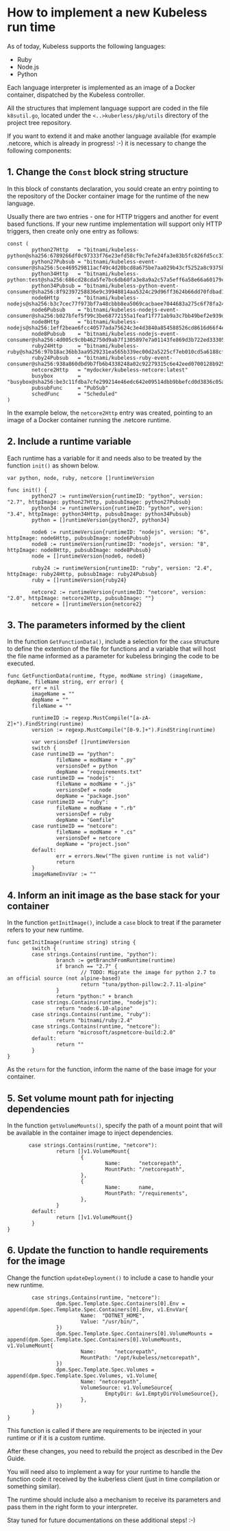# How to implement a new Kubeless run time 

As of today, Kubeless supports the following languages:

* Ruby
* Node.js
* Python

Each language interpreter is implemented as an image of a Docker container, dispatched by the Kubeless controller.

All the structures that implement  language support are coded in the file `k8sutil.go`, located under the `<..>kuberless/pkg/utils` directory of the project tree repository.

If you want to extend it and make another language available (for example .netcore, which is already in progress! :-) it is necessary to change the following components:

## 1. Change the `Const` block string structure

In this block of constants declaration, you sould create an entry pointing to the repository of the Docker container image for the runtime of the new language.

Usually there are two entries - one for HTTP triggers and another for event based functions. If your new runtime implementation will support only HTTP triggers, then create only one entry as follows:

```
const (
        python27Http   = "bitnami/kubeless-python@sha256:6789266df0c97333f76e23efd58cf9c7efe24fa3e83b5fc826fd5cc317699b55"
        python27Pubsub = "bitnami/kubeless-event-consumer@sha256:5ce469529811acf49c4d20bcd8a675be7aa029b43cf5252a8c9375b170859d83"
        python34Http   = "bitnami/kubeless-python:test@sha256:686cd28cda5fe7bc6db60fa3e8a9a2c57a5eff6a58e66a60179cc1d3fcf1035b"
        python34Pubsub = "bitnami/kubeless-python-event-consumer@sha256:8f92397258836e9c39948814aa5324c29d96ff3624b66dd70fdbad1ce0a1615e"
        node6Http      = "bitnami/kubeless-nodejs@sha256:b3c7cec77f973bf7a48cbbb8ea5069cacbaee7044683a275c6f78fa248de17b4"
        node6Pubsub    = "bitnami/kubeless-nodejs-event-consumer@sha256:b027bfef5f99c3be68772155a1feaf1f771ab9a3c7bb49bef2e939d6b766abec"
        node8Http      = "bitnami/kubeless-nodejs@sha256:1eff2beae6fcc40577ada75624c3e4d3840a854588526cd8616d66f4e889dfe6"
        node8Pubsub    = "bitnami/kubeless-nodejs-event-consumer@sha256:4d005c9c0b462750d9ab7f1305897e7a01143fe869d3b722ed3330560f9c7fb5"
        ruby24Http     = "bitnami/kubeless-ruby@sha256:97b18ac36bb3aa9529231ea565b339ec00d2a5225cf7eb010cd5a6188cf72ab5"
        ruby24Pubsub   = "bitnami/kubeless-ruby-event-consumer@sha256:938a860dbd9b7fb6b4338248a02c92279315c6e42eed0700128b925d3696b606"
        netcore2Http   = "mydocker/kubeless-netcore:latest"
        busybox        = "busybox@sha256:be3c11fdba7cfe299214e46edc642e09514dbb9bbefcd0d3836c05a1e0cd0642"
        pubsubFunc     = "PubSub"
        schedFunc      = "Scheduled"
)
``` 
In the example below, the `netcore2Http` entry was created, pointing to an image of a Docker container running the .netcore runtime.

## 2. Include a runtime variable

Each runtime has a variable for it and needs also to be treated by the function `init()` as shown below.

```
var python, node, ruby, netcore []runtimeVersion

func init() {
        python27 := runtimeVersion{runtimeID: "python", version: "2.7", httpImage: python27Http, pubsubImage: python27Pubsub}
        python34 := runtimeVersion{runtimeID: "python", version: "3.4", httpImage: python34Http, pubsubImage: python34Pubsub}
        python = []runtimeVersion{python27, python34}

        node6 := runtimeVersion{runtimeID: "nodejs", version: "6", httpImage: node6Http, pubsubImage: node6Pubsub}
        node8 := runtimeVersion{runtimeID: "nodejs", version: "8", httpImage: node8Http, pubsubImage: node8Pubsub}
        node = []runtimeVersion{node6, node8}

        ruby24 := runtimeVersion{runtimeID: "ruby", version: "2.4", httpImage: ruby24Http, pubsubImage: ruby24Pubsub}
        ruby = []runtimeVersion{ruby24}

        netcore2 := runtimeVersion{runtimeID: "netcore", version: "2.0", httpImage: netcore2Http, pubsubImage: ""}
        netcore = []runtimeVersion{netcore2}
```

## 3. The parameters informed by the client

In the function `GetFunctionData()`, include a selection for the `case` structure to define the extention of the file for functions and a variable that will host the file name informed as a parameter for kubeless bringing the code to be executed.

```
func GetFunctionData(runtime, ftype, modName string) (imageName, depName, fileName string, err error) {
        err = nil
        imageName = ""
        depName = ""
        fileName = ""

        runtimeID := regexp.MustCompile("[a-zA-Z]+").FindString(runtime)
        version := regexp.MustCompile("[0-9.]+").FindString(runtime)

        var versionsDef []runtimeVersion
        switch {
        case runtimeID == "python":
                fileName = modName + ".py"
                versionsDef = python
                depName = "requirements.txt"
        case runtimeID == "nodejs":
                fileName = modName + ".js"
                versionsDef = node
                depName = "package.json"
        case runtimeID == "ruby":
                fileName = modName + ".rb"
                versionsDef = ruby
                depName = "Gemfile"
        case runtimeID == "netcore":
                fileName = modName + ".cs"
                versionsDef = netcore
                depName = "project.json"
        default:
                err = errors.New("The given runtime is not valid")
                return
        }
        imageNameEnvVar := ""
```
## 4. Inform an init image as the base stack for your container

In the function `getInitImage()`, include a `case` block to treat if the parameter refers to your new runtime.

```
func getInitImage(runtime string) string {
        switch {
        case strings.Contains(runtime, "python"):
                branch := getBranchFromRuntime(runtime)
                if branch == "2.7" {
                        // TODO: Migrate the image for python 2.7 to an official source (not alpine-based)
                        return "tuna/python-pillow:2.7.11-alpine"
                }
                return "python:" + branch
        case strings.Contains(runtime, "nodejs"):
                return "node:6.10-alpine"
        case strings.Contains(runtime, "ruby"):
                return "bitnami/ruby:2.4"
        case strings.Contains(runtime, "netcore"):
                return "microsoft/aspnetcore-build:2.0"
        default:
                return ""
        }
}
```
As the `return` for the function, inform the name of the base image for your container.

## 5. Set volume mount path for injecting dependencies

In the function `getVolumeMounts()`, specify the path of a mount point that will be available in the container image to inject dependencies.

```
       case strings.Contains(runtime, "netcore"):
                return []v1.VolumeMount{
                        {
                                Name:      "netcorepath",
                                MountPath: "/netcorepath",
                        },
                        {
                                Name:      name,
                                MountPath: "/requirements",
                        },
                }
        default:
                return []v1.VolumeMount{}
        }
}
```

## 6. Update the function to handle requirements for the image

Change the function `updateDeployment()` to include a case to handle your new runtime.

```
        case strings.Contains(runtime, "netcore"):
                dpm.Spec.Template.Spec.Containers[0].Env = append(dpm.Spec.Template.Spec.Containers[0].Env, v1.EnvVar{
                        Name:  "DOTNET_HOME",
                        Value: "/usr/bin/",
                })
                dpm.Spec.Template.Spec.Containers[0].VolumeMounts = append(dpm.Spec.Template.Spec.Containers[0].VolumeMounts, v1.VolumeMount{
                        Name:      "netcorepath",
                        MountPath: "/opt/kubeless/netcorepath",
                })
                dpm.Spec.Template.Spec.Volumes = append(dpm.Spec.Template.Spec.Volumes, v1.Volume{
                        Name: "netcorepath",
                        VolumeSource: v1.VolumeSource{
                                EmptyDir: &v1.EmptyDirVolumeSource{},
                        },
                })
        }
}
```

This function is called if there are requirements to be injected in your runtime or if it is a custom runtime.


After these changes, you need to rebuild the project as described in the Dev Guide.

You will need also to implement a way for your runtime to handle the function code it received by the kuberless client (just in time compilation or something similar).

The runtime should include also a mechanism to receive its parameters and pass them in the right form to your interpreter. 

Stay tuned for future documentations on these additional steps! :-)

